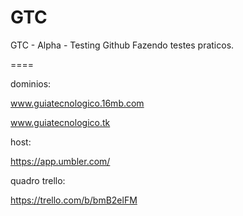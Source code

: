 # GTC
GTC - Alpha - Testing Github
Fazendo testes praticos. 

====

dominios:

www.guiatecnologico.16mb.com

www.guiatecnologico.tk

 host: 

https://app.umbler.com/

 quadro trello: 

https://trello.com/b/bmB2elFM
